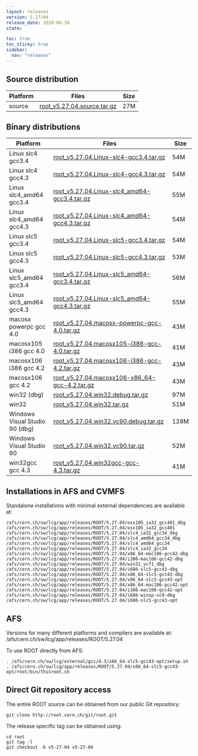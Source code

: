 ```yaml
---
layout: releases
version: 5.27/04
release_date: 2010-06-30
state:

toc: true
toc_sticky: true
sidebar:
  nav: "releases"
---
```



## Source distribution

| Platform       | Files | Size |
|-----------|-------|-----|
| source | [root_v5.27.04.source.tar.gz](https://root.cern.ch/download/root_v5.27.04.source.tar.gz) |  27M |


## Binary distributions

| Platform       | Files | Size |
|-----------|-------|-----|
| Linux slc4 gcc3.4 | [root_v5.27.04.Linux-slc4-gcc3.4.tar.gz](https://root.cern.ch/download/root_v5.27.04.Linux-slc4-gcc3.4.tar.gz) |  54M |
| Linux slc4 gcc4.3 | [root_v5.27.04.Linux-slc4-gcc4.3.tar.gz](https://root.cern.ch/download/root_v5.27.04.Linux-slc4-gcc4.3.tar.gz) |  54M |
| Linux slc4_amd64 gcc3.4 | [root_v5.27.04.Linux-slc4_amd64-gcc3.4.tar.gz](https://root.cern.ch/download/root_v5.27.04.Linux-slc4_amd64-gcc3.4.tar.gz) |  55M |
| Linux slc4_amd64 gcc4.3 | [root_v5.27.04.Linux-slc4_amd64-gcc4.3.tar.gz](https://root.cern.ch/download/root_v5.27.04.Linux-slc4_amd64-gcc4.3.tar.gz) |  54M |
| Linux slc5 gcc3.4 | [root_v5.27.04.Linux-slc5-gcc3.4.tar.gz](https://root.cern.ch/download/root_v5.27.04.Linux-slc5-gcc3.4.tar.gz) |  54M |
| Linux slc5 gcc4.3 | [root_v5.27.04.Linux-slc5-gcc4.3.tar.gz](https://root.cern.ch/download/root_v5.27.04.Linux-slc5-gcc4.3.tar.gz) |  53M |
| Linux slc5_amd64 gcc3.4 | [root_v5.27.04.Linux-slc5_amd64-gcc3.4.tar.gz](https://root.cern.ch/download/root_v5.27.04.Linux-slc5_amd64-gcc3.4.tar.gz) |  56M |
| Linux slc5_amd64 gcc4.3 | [root_v5.27.04.Linux-slc5_amd64-gcc4.3.tar.gz](https://root.cern.ch/download/root_v5.27.04.Linux-slc5_amd64-gcc4.3.tar.gz) |  55M |
| macosx powerpc gcc 4.0 | [root_v5.27.04.macosx-powerpc-gcc-4.0.tar.gz](https://root.cern.ch/download/root_v5.27.04.macosx-powerpc-gcc-4.0.tar.gz) |  43M |
| macosx105 i386 gcc 4.0 | [root_v5.27.04.macosx105-i386-gcc-4.0.tar.gz](https://root.cern.ch/download/root_v5.27.04.macosx105-i386-gcc-4.0.tar.gz) |  41M |
| macosx106 i386 gcc 4.2 | [root_v5.27.04.macosx106-i386-gcc-4.2.tar.gz](https://root.cern.ch/download/root_v5.27.04.macosx106-i386-gcc-4.2.tar.gz) |  43M |
| macosx106 gcc 4.2 | [root_v5.27.04.macosx106-x86_64-gcc-4.2.tar.gz](https://root.cern.ch/download/root_v5.27.04.macosx106-x86_64-gcc-4.2.tar.gz) |  43M |
| win32 (dbg) | [root_v5.27.04.win32.debug.tar.gz](https://root.cern.ch/download/root_v5.27.04.win32.debug.tar.gz) |  97M |
| win32 | [root_v5.27.04.win32.tar.gz](https://root.cern.ch/download/root_v5.27.04.win32.tar.gz) |  51M |
| Windows Visual Studio 90 (dbg) | [root_v5.27.04.win32.vc90.debug.tar.gz](https://root.cern.ch/download/root_v5.27.04.win32.vc90.debug.tar.gz) | 128M |
| Windows Visual Studio 90 | [root_v5.27.04.win32.vc90.tar.gz](https://root.cern.ch/download/root_v5.27.04.win32.vc90.tar.gz) |  52M |
| win32gcc gcc 4.3 | [root_v5.27.04.win32gcc-gcc-4.3.tar.gz](https://root.cern.ch/download/root_v5.27.04.win32gcc-gcc-4.3.tar.gz) |  41M |



## Installations in AFS and CVMFS
Standalone installations with minimal external dependencies are available at:
~~~
/afs/cern.ch/sw/lcg/app/releases/ROOT/5.27.04/osx105_ia32_gcc401_dbg
/afs/cern.ch/sw/lcg/app/releases/ROOT/5.27.04/osx105_ia32_gcc401
/afs/cern.ch/sw/lcg/app/releases/ROOT/5.27.04/slc4_ia32_gcc34_dbg
/afs/cern.ch/sw/lcg/app/releases/ROOT/5.27.04/slc4_amd64_gcc34_dbg
/afs/cern.ch/sw/lcg/app/releases/ROOT/5.27.04/slc4_amd64_gcc34
/afs/cern.ch/sw/lcg/app/releases/ROOT/5.27.04/slc4_ia32_gcc34
/afs/cern.ch/sw/lcg/app/releases/ROOT/5.27.04/x86_64-mac106-gcc42-dbg
/afs/cern.ch/sw/lcg/app/releases/ROOT/5.27.04/i386-mac106-gcc42-dbg
/afs/cern.ch/sw/lcg/app/releases/ROOT/5.27.04/win32_vc71_dbg
/afs/cern.ch/sw/lcg/app/releases/ROOT/5.27.04/i686-slc5-gcc43-dbg
/afs/cern.ch/sw/lcg/app/releases/ROOT/5.27.04/x86_64-slc5-gcc43-dbg
/afs/cern.ch/sw/lcg/app/releases/ROOT/5.27.04/x86_64-slc5-gcc43-opt
/afs/cern.ch/sw/lcg/app/releases/ROOT/5.27.04/x86_64-mac106-gcc42-opt
/afs/cern.ch/sw/lcg/app/releases/ROOT/5.27.04/i386-mac106-gcc42-opt
/afs/cern.ch/sw/lcg/app/releases/ROOT/5.27.04/i686-winxp-vc9-dbg
/afs/cern.ch/sw/lcg/app/releases/ROOT/5.27.04/i686-slc5-gcc43-opt
~~~

## AFS
Versions for many different platforms and compilers are available at:
/afs/cern.ch/sw/lcg/app/releases/ROOT/5.27.04

To use ROOT directly from AFS:
~~~
. /afs/cern.ch/sw/lcg/external/gcc/4.3/x86_64-slc5-gcc43-opt/setup.sh
. /afs/cern.ch/sw/lcg/app/releases/ROOT/5.27.04/x86_64-slc5-gcc43-opt/root/bin/thisroot.sh
~~~

## Direct Git repository access
The entire ROOT source can be obtained from our public Git repository:

~~~
git clone http://root.cern.ch/git/root.git
~~~
The release specific tag can be obtained using:
~~~
cd root
git tag -l
git checkout -b v5-27-04 v5-27-04
~~~
